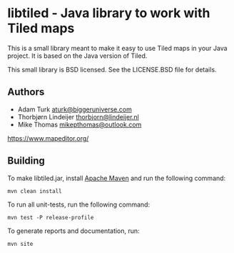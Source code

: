 # libtiled - Java library to work with Tiled maps

This is a small library meant to make it easy to use Tiled maps in your Java
project. It is based on the Java version of Tiled.

This small library is BSD licensed. See the LICENSE.BSD file for details.

## Authors

* Adam Turk <aturk@biggeruniverse.com>
* Thorbjørn Lindeijer <thorbjorn@lindeijer.nl>
* Mike Thomas <mikepthomas@outlook.com>

https://www.mapeditor.org/


## Building

To make libtiled.jar, install [Apache Maven](http://maven.apache.org/) and run the following command:

    mvn clean install

To run all unit-tests, run the following command:

    mvn test -P release-profile

To generate reports and documentation, run:

    mvn site
